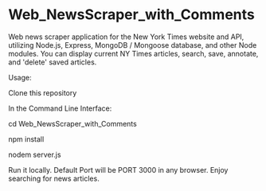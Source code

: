 # Web_NewsScraper_with_Comments
Web news scraper application for the New York Times website and API, utilizing Node.js, Express, 
MongoDB / Mongoose database, and other Node modules. 
You can display current NY Times articles, search, save, annotate, and 'delete' saved articles.

Usage:

   Clone this repository

   In the Command Line Interface: 
   
   cd Web_NewsScraper_with_Comments
   
   npm install

   nodem server.js

   Run it locally. Default Port will be PORT 3000 in any browser.
   Enjoy searching for news articles. 
